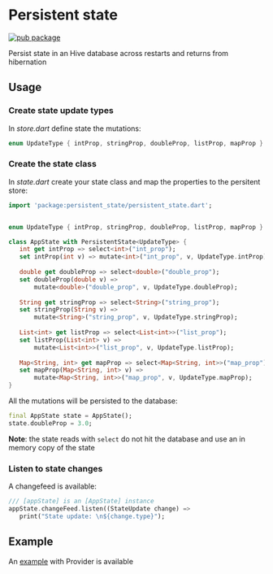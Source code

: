 # Persistent state

[![pub package](https://img.shields.io/pub/v/persistent_state.svg)](https://pub.dartlang.org/packages/persistent_state)

Persist state in an Hive database across restarts and returns from hibernation

## Usage

### Create state update types

In *store.dart* define state the mutations:

   ```dart
   enum UpdateType { intProp, stringProp, doubleProp, listProp, mapProp }
   ```

### Create the state class

In *state.dart*  create your state class and map the properties to the persitent store:

   ```dart
   import 'package:persistent_state/persistent_state.dart';


   enum UpdateType { intProp, stringProp, doubleProp, listProp, mapProp }

   class AppState with PersistentState<UpdateType> {
      int get intProp => select<int>("int_prop");
      set intProp(int v) => mutate<int>("int_prop", v, UpdateType.intProp);
    
      double get doubleProp => select<double>("double_prop");
      set doubleProp(double v) =>
          mutate<double>("double_prop", v, UpdateType.doubleProp);
    
      String get stringProp => select<String>("string_prop");
      set stringProp(String v) =>
          mutate<String>("string_prop", v, UpdateType.stringProp);
    
      List<int> get listProp => select<List<int>>("list_prop");
      set listProp(List<int> v) =>
          mutate<List<int>>("list_prop", v, UpdateType.listProp);
    
      Map<String, int> get mapProp => select<Map<String, int>>("map_prop");
      set mapProp(Map<String, int> v) =>
          mutate<Map<String, int>>("map_prop", v, UpdateType.mapProp);
   }   
   ```

All the mutations will be persisted to the database:

   ```dart
   final AppState state = AppState();
   state.doubleProp = 3.0;
   ```

**Note**: the state reads with `select` do not hit the database and
use an in memory copy of the state

### Listen to state changes

A changefeed is available:

   ```dart
   /// [appState] is an [AppState] instance
   appState.changeFeed.listen((StateUpdate change) =>
      print("State update: \n${change.type}");
   ```

## Example

An [example](example) with Provider is available
